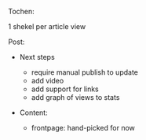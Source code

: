 Tochen:

1 shekel per article view


Post: 
* Next steps
	* require manual publish to update
	* add video
	* add support for links 
	* add graph of views to stats

* Content:
	* frontpage: hand-picked for now